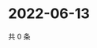 # 2022-06-13

共 0 条

<!-- BEGIN WEIBO -->
<!-- 最后更新时间 Mon Jun 13 2022 20:32:06 GMT+0800 (China Standard Time) -->

<!-- END WEIBO -->
